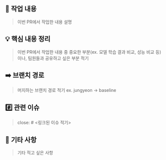 ## 📝 작업 내용
> 이번 PR에서 작업한 내용 설명

## 💡 핵심 내용 정리
> 이번 PR에서 작업한 내용 중 중요한 부분(ex. 모델 학습 결과 비교, 성능 비교 등)이나, 팀원들과 공유하고 싶은 부분 적기

## ➡️ 브랜치 경로
> 머지하는 브랜치 경로 적기 ex. jungyeon -> baseline

## #️⃣ 관련 이슈
> close: # <링크된 이슈 적기>

## 🔔 기타 사항
> 기타 적고 싶은 사항
